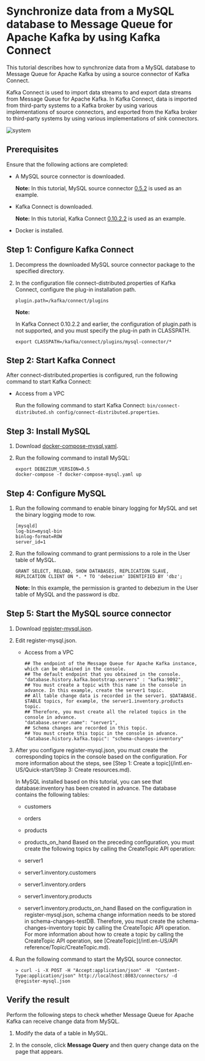 # Synchronize data from a MySQL database to Message Queue for Apache Kafka by using Kafka Connect

This tutorial describes how to synchronize data from a MySQL database to Message Queue for Apache Kafka by using a source connector of Kafka Connect.

Kafka Connect is used to import data streams to and export data streams from Message Queue for Apache Kafka. In Kafka Connect, data is imported from third-party systems to a Kafka broker by using various implementations of source connectors, and exported from the Kafka broker to third-party systems by using various implementations of sink connectors.

![system](https://static-aliyun-doc.oss-cn-hangzhou.aliyuncs.com/assets/img/en-US/9053611951/p68623.png)

## Prerequisites

Ensure that the following actions are completed:

-   A MySQL source connector is downloaded.

    **Note:** In this tutorial, MySQL source connector [0.5.2](https://repo1.maven.org/maven2/io/debezium/debezium-connector-mysql/0.5.2/) is used as an example.

-   Kafka Connect is downloaded.

    **Note:** In this tutorial, Kafka Connect [0.10.2.2](http://kafka.apache.org/downloads#0.10.2.2) is used as an example.

-   Docker is installed.

## Step 1: Configure Kafka Connect

1.  Decompress the downloaded MySQL source connector package to the specified directory.

2.  In the configuration file connect-distributed.properties of Kafka Connect, configure the plug-in installation path.

    ```
    plugin.path=/kafka/connect/plugins
    ```

    **Note:**

    In Kafka Connect 0.10.2.2 and earlier, the configuration of plugin.path is not supported, and you must specify the plug-in path in CLASSPATH.

    ```
    export CLASSPATH=/kafka/connect/plugins/mysql-connector/*
    ```


## Step 2: Start Kafka Connect

After connect-distributed.properties is configured, run the following command to start Kafka Connect:

-   Access from a VPC

    Run the following command to start Kafka Connect: `bin/connect-distributed.sh config/connect-distributed.properties`.


## Step 3: Install MySQL

1.  Download [docker-compose-mysql.yaml](https://github.com/AliwareMQ/aliware-kafka-demos/blob/master/kafka-connect-demo/MysqlSourceConnect/docker-compose-mysql.yaml).

2.  Run the following command to install MySQL:

    ```
    export DEBEZIUM_VERSION=0.5
    docker-compose -f docker-compose-mysql.yaml up
    ```


## Step 4: Configure MySQL

1.  Run the following command to enable binary logging for MySQL and set the binary logging mode to row.

    ```
    [mysqld]
    log-bin=mysql-bin
    binlog-format=ROW
    server_id=1 
    ```

2.  Run the following command to grant permissions to a role in the User table of MySQL.

    ```
    GRANT SELECT, RELOAD, SHOW DATABASES, REPLICATION SLAVE, REPLICATION CLIENT ON *. * TO 'debezium' IDENTIFIED BY 'dbz';
    ```

    **Note:** In this example, the permission is granted to debezium in the User table of MySQL and the password is dbz.


## Step 5: Start the MySQL source connector

1.  Download [register-mysql.json](https://github.com/AliwareMQ/aliware-kafka-demos/blob/master/kafka-connect-demo/MysqlSourceConnect/register-mysql.json).

2.  Edit register-mysql.json.

    -   Access from a VPC

        ```
        ## The endpoint of the Message Queue for Apache Kafka instance, which can be obtained in the console.
        ## The default endpoint that you obtained in the console.
        "database.history.kafka.bootstrap.servers" : "kafka:9092",
        ## You must create a topic with this name in the console in advance. In this example, create the server1 topic.
        ## All table change data is recorded in the server1. $DATABASE. $TABLE topics, for example, the server1.inventory.products topic.
        ## Therefore, you must create all the related topics in the console in advance.
        "database.server.name": "server1",
        ## Schema changes are recorded in this topic.
        ## You must create this topic in the console in advance.
        "database.history.kafka.topic": "schema-changes-inventory"
        ```

3.  After you configure register-mysql.json, you must create the corresponding topics in the console based on the configuration. For more information about the steps, see [Step 1: Create a topic](/intl.en-US/Quick-start/Step 3: Create resources.md).

    In MySQL installed based on this tutorial, you can see that database:inventory has been created in advance. The database contains the following tables:

    -   customers
    -   orders
    -   products
    -   products\_on\_hand
    Based on the preceding configuration, you must create the following topics by calling the CreateTopic API operation:

    -   server1
    -   server1.inventory.customers
    -   server1.inventory.orders
    -   server1.inventory.products
    -   server1.inventory.products\_on\_hand
    Based on the configuration in register-mysql.json, schema change information needs to be stored in schema-changes-testDB. Therefore, you must create the schema-changes-inventory topic by calling the CreateTopic API operation. For more information about how to create a topic by calling the CreateTopic API operation, see [CreateTopic](/intl.en-US/API reference/Topic/CreateTopic.md).

4.  Run the following command to start the MySQL source connector.

    ```
    > curl -i -X POST -H "Accept:application/json" -H  "Content-Type:application/json" http://localhost:8083/connectors/ -d @register-mysql.json
    ```


## Verify the result

Perform the following steps to check whether Message Queue for Apache Kafka can receive change data from MySQL.

1.  Modify the data of a table in MySQL.

2.  In the console, click **Message Query** and then query change data on the page that appears.


